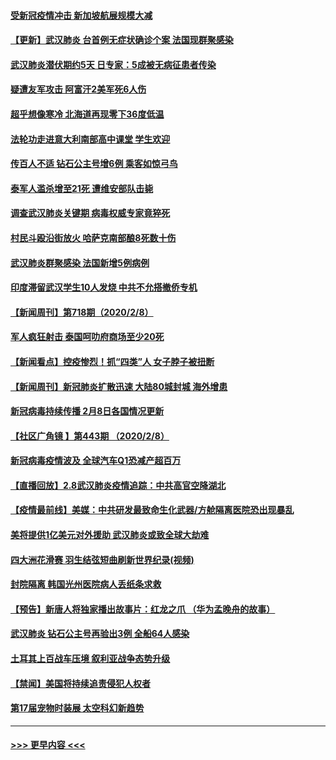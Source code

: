 #### [受新冠疫情冲击 新加坡航展规模大减](../pages/prog202/a102773207.md?t=02092344) 
#### [【更新】武汉肺炎 台首例无症状确诊个案 法国现群聚感染](../pages/prog202/a102770740.md?t=02092344) 
#### [武汉肺炎潜伏期约5天 日专家：5成被无病征患者传染](../pages/prog202/a102773145.md?t=02092344) 
#### [疑遭友军攻击 阿富汗2美军死6人伤](../pages/prog202/a102773140.md?t=02092344) 
#### [超乎想像寒冷 北海道再现零下36度低温](../pages/prog202/a102773122.md?t=02092344) 
#### [法轮功走进意大利南部高中课堂 学生欢迎](../pages/prog202/a102773105.md?t=02092344) 
#### [传百人不适 钻石公主号增6例 乘客如惊弓鸟](../pages/prog202/a102773051.md?t=02092344) 
#### [泰军人滥杀增至21死 遭维安部队击毙](../pages/prog202/a102772913.md?t=02092344) 
#### [调查武汉肺炎关键期 病毒权威专家竟猝死](../pages/prog202/a102773033.md?t=02092344) 
#### [村民斗殴沿街放火 哈萨克南部酿8死数十伤](../pages/prog202/a102772980.md?t=02092344) 
#### [武汉肺炎群聚感染 法国新增5例病例](../pages/prog202/a102772957.md?t=02092344) 
#### [印度滞留武汉学生10人发烧 中共不允搭撤侨专机](../pages/prog202/a102772946.md?t=02092344) 
#### [【新闻周刊】第718期（2020/2/8）](../pages/prog202/a102772921.md?t=02092344) 
#### [军人疯狂射击 泰国呵叻府商场至少20死](../pages/prog202/a102772833.md?t=02092344) 
#### [【新闻看点】控疫惨烈！抓“四类”人 女子脖子被扭断](../pages/prog202/a102772896.md?t=02092344) 
#### [【新闻周刊】新冠肺炎扩散迅速 大陆80城封城 海外增患](../pages/prog202/a102772852.md?t=02092344) 
#### [新冠病毒持续传播 2月8日各国情况更新](../pages/prog202/a102772826.md?t=02092344) 
#### [【社区广角镜  】第443期  （2020/2/8）](../pages/prog202/a102772736.md?t=02092344) 
#### [新冠病毒疫情波及 全球汽车Q1恐减产超百万](../pages/prog202/a102772695.md?t=02092344) 
#### [【直播回放】2.8武汉肺炎疫情追踪：中共高官空降湖北](../pages/prog202/a102772618.md?t=02092344) 
#### [【疫情最前线】美媒：中共研发最致命生化武器/方舱隔离医院恐出现暴乱](../pages/prog202/a102772439.md?t=02092344) 
#### [美将提供1亿美元对外援助 武汉肺炎或致全球大劫难](../pages/prog202/a102772361.md?t=02092344) 
#### [四大洲花滑赛 羽生结弦短曲刷新世界纪录(视频)](../pages/prog202/a102772341.md?t=02092344) 
#### [封院隔离 韩国光州医院病人丢纸条求救](../pages/prog202/a102772282.md?t=02092344) 
#### [【预告】新唐人将独家播出故事片：红龙之爪 （华为孟晚舟的故事）](../pages/prog202/a102767728.md?t=02092344) 
#### [武汉肺炎 钻石公主号再验出3例 全船64人感染](../pages/prog202/a102771726.md?t=02092344) 
#### [土耳其上百战车压境 叙利亚战争态势升级](../pages/prog202/a102772132.md?t=02092344) 
#### [【禁闻】美国将持续追责侵犯人权者](../pages/prog202/a102772042.md?t=02092344) 
#### [第17届宠物时装展 太空科幻新趋势](../pages/prog202/a102772033.md?t=02092344) 

----
#### [ >>> 更早内容 <<< ](../indexes/prog202-earlier.md)
